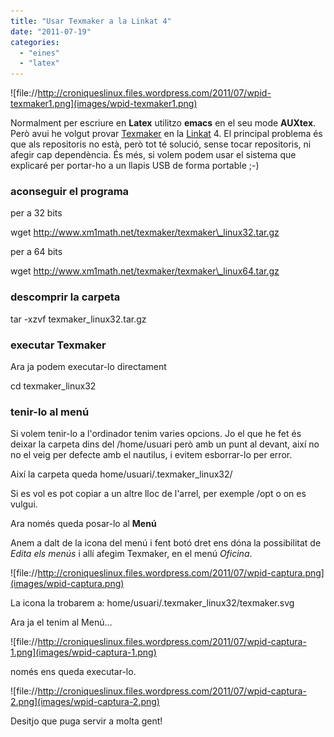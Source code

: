 ```yaml
---
title: "Usar Texmaker a la Linkat 4"
date: "2011-07-19"
categories: 
  - "eines"
  - "latex"
---
```


![file://http://croniqueslinux.files.wordpress.com/2011/07/wpid-texmaker1.png](images/wpid-texmaker1.png)

Normalment per escriure en **Latex** utilitzo **emacs** en el seu mode **AUXtex**. Però avui he volgut provar [Texmaker](http://www.xm1math.net/texmaker/) en la [Linkat](http://linkat.xtec.cat/portal/index.php) 4. El principal problema és que als repositoris no està, però tot té solució, sense tocar repositoris, ni afegir cap dependència. És més, si volem podem usar el sistema que explicaré per portar-ho a un llapis USB de forma portable ;-)

### aconseguir el programa

per a 32 bits

wget http://www.xm1math.net/texmaker/texmaker\_linux32.tar.gz 

per a 64 bits

wget http://www.xm1math.net/texmaker/texmaker\_linux64.tar.gz

### descomprir la carpeta

tar -xzvf texmaker\_linux32.tar.gz

### executar Texmaker

Ara ja podem executar-lo directament

cd texmaker\_linux32

### tenir-lo al menú

Si volem tenir-lo a l'ordinador tenim varies opcions. Jo el que he fet és deixar la carpeta dins del /home/usuari però amb un punt al devant, així no no el veig per defecte amb el nautilus, i evitem esborrar-lo per error.

Així la carpeta queda home/usuari/.texmaker\_linux32/

Si es vol es pot copiar a un altre lloc de l'arrel, per exemple /opt o on es vulgui.

Ara només queda posar-lo al **Menú**

Anem a dalt de la icona del menú i fent botó dret ens dóna la possibilitat de _Edita els menús_ i allí afegim Texmaker, en el menú _Oficina_.

![file://http://croniqueslinux.files.wordpress.com/2011/07/wpid-captura.png](images/wpid-captura.png)

La icona la trobarem a: home/usuari/.texmaker\_linux32/texmaker.svg

Ara ja el tenim al Menú…

![file://http://croniqueslinux.files.wordpress.com/2011/07/wpid-captura-1.png](images/wpid-captura-1.png)

només ens queda executar-lo.

![file://http://croniqueslinux.files.wordpress.com/2011/07/wpid-captura-2.png](images/wpid-captura-2.png)

Desitjo que puga servir a molta gent!

